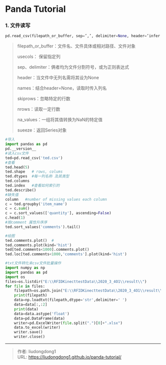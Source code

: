 # Panda Tutorial


### 1. 文件读写

```python
pd.read_csv(filepath_or_buffer, sep=’,’, delimiter=None, header=’infer’, names=None, index_col=None, usecols=None, squeeze=False, converters=None, true_values=None, false_values=None, skiprows=None, nrows=None, na_values=None)
```

> filepath_or_buffer：文件名、文件具体或相对路径、文件对象
>
> usecols： 保留指定列
>
> sep、delimiter：俩者均为文件分割符号，或为正则表达式
>
> header：当文件中无列名需将其设为None
>
> names：结合header=None，读取时传入列名
>
> skiprows：忽略特定的行数
>
> nrows：读取一定行数
>
> na_values：一组将其值转换为NaN的特定值
>
> sueeze：返回Series对象

```python
#导入
import pandas as pd
pd.__version__
#读入csv文件
ted=pd.read_csv('ted.csv')
#查看
ted.head(5)
ted.shape   # rows, colums
ted.dtypes  #每一列名称 及其类型
ted.columns
ted.index   #查看如何索引的
ted.describe()
#缺失值
column   #number of missing values each column
c = ted.groupby('item_name')
c = c.sum()
c = c.sort_values(['quantity'], ascending=False)
c.head(1)
#按comment 属性升序序
ted.sort_values('comments').tail()

#绘图
ted.comments.plot()  #
ted.comments.plot(kind='hist')
ted[ted.comments<1000].comments.plot()
ted.loc[ted.comments<1000,'comments'].plot(kind='hist')
```

```python
#txt文件转化未csv文件批量操作
import numpy as np
import pandas as pd
import os
files=os.listdir("E:\\RFIDKinecttestData\\2020_3_4O1\\result\\")
for file in files:
    filepath=os.path.join("E:\\RFIDKinecttestData\\2020_3_4O1\\result\\",file)
    print(filepath)
    data=np.loadtxt(filepath,dtype='str',delimiter=' ')
    data=data[:,:2]
    print(data)
    data=data.astype('float')
    data=pd.DataFrame(data)
    writer=pd.ExcelWriter(file.split(".")[0]+".xlsx")
    data.to_excel(writer)
    writer.save()
    writer.close()
```



---

> 作者: liudongdong1  
> URL: https://liudongdong1.github.io/panda-tutorial/  

